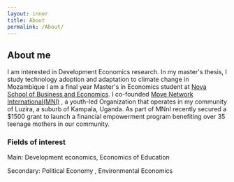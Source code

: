 ```yaml
---
layout: inner
title: About
permalink: /About/
---
```


## About me
I am interested in Development Economics research. In my master's thesis, I study technology adoption and adaptation to climate change in Mozambique I am a final year Master's in Economics student at [Nova School of Business and Economics](https://www.novasbe.unl.pt/en/programs/masters/economics/program). 
I co-founded  [Move Network International(MNI)](https://www.moveinternational.org/) , a youth-led Organization that operates in my community of  Luzira, a suburb of Kampala, Uganda. As part of MNnI recently secured a $1500 grant to launch a financial empowerment program benefiting over 35 teenage mothers in our community.

### Fields of interest
Main: Development economics, Economics of Education 

Secondary: Political Economy , Environmental Economics 
